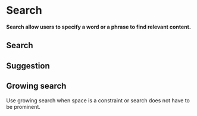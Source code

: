 # Search

**Search allow users to specify a word or a phrase to find relevant content.**

## Search

<demo-block component="search" partial="search"></demo-block>

## Suggestion

<demo-block component="search" partial="suggestion"></demo-block>

## Growing search

Use growing search when space is a constraint or search does not have to be prominent.

<demo-block component="search" partial="growing"></demo-block>
